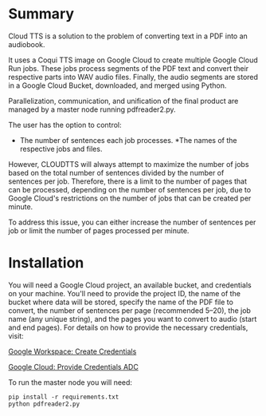 # Summary
Cloud TTS is a solution to the problem of converting text in a PDF into an audiobook.

It uses a Coqui TTS image on Google Cloud to create multiple Google Cloud Run jobs. These jobs process segments of the PDF text and convert their respective parts into WAV audio files. Finally, the audio segments are stored in a Google Cloud Bucket, downloaded, and merged using Python.

Parallelization, communication, and unification of the final product are managed by a master node running pdfreader2.py.

The user has the option to control:

* The number of sentences each job processes.
*The names of the respective jobs and files.

However, CLOUDTTS will always attempt to maximize the number of jobs based on the total number of sentences divided by the number of sentences per job. Therefore, there is a limit to the number of pages that can be processed, depending on the number of sentences per job, due to Google Cloud's restrictions on the number of jobs that can be created per minute.

To address this issue, you can either increase the number of sentences per job or limit the number of pages processed per minute.

# Installation
You will need a Google Cloud project, an available bucket, and credentials on your machine. You'll need to provide the project ID, the name of the bucket where data will be stored, specify the name of the PDF file to convert, the number of sentences per page (recommended 5–20), the job name (any unique string), and the pages you want to convert to audio (start and end pages). For details on how to provide the necessary credentials, visit:

[Google Workspace: Create Credentials](https://developers.google.com/workspace/guides/create-credentials)

[Google Cloud: Provide Credentials ADC](https://cloud.google.com/docs/authentication)

To run the master node you will need:

```
pip install -r requirements.txt
python pdfreader2.py
```

